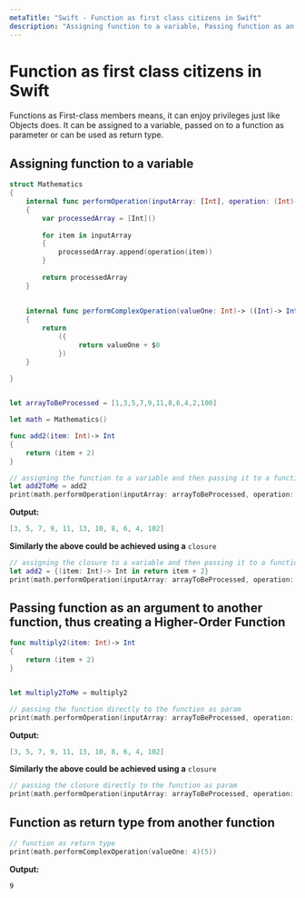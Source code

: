```yaml
---
metaTitle: "Swift - Function as first class citizens in Swift"
description: "Assigning function to a variable, Passing function as an argument to another function, thus creating a Higher-Order Function, Function as return type from another function"
---
```


# Function as first class citizens in Swift


Functions as First-class members means, it can enjoy privileges just like Objects does. It can be assigned to a variable, passed on to a function as parameter or can be used as return type.



## Assigning function to a variable


```swift
struct Mathematics
{
    internal func performOperation(inputArray: [Int], operation: (Int)-> Int)-> [Int]
    {
        var processedArray = [Int]()
        
        for item in inputArray
        {
            processedArray.append(operation(item))
        }
        
        return processedArray
    }
    
    
    internal func performComplexOperation(valueOne: Int)-> ((Int)-> Int)
    {
        return
            ({
                 return valueOne + $0   
            })
    }
    
}


let arrayToBeProcessed = [1,3,5,7,9,11,8,6,4,2,100]

let math = Mathematics()

func add2(item: Int)-> Int
{
    return (item + 2)
}

// assigning the function to a variable and then passing it to a function as param
let add2ToMe = add2
print(math.performOperation(inputArray: arrayToBeProcessed, operation: add2ToMe))

```

**Output:**

```swift
[3, 5, 7, 9, 11, 13, 10, 8, 6, 4, 102]

```

**Similarly the above could be achieved using a** `closure`

```swift
// assigning the closure to a variable and then passing it to a function as param
let add2 = {(item: Int)-> Int in return item + 2}
print(math.performOperation(inputArray: arrayToBeProcessed, operation: add2))

```



## Passing function as an argument to another function, thus creating a Higher-Order Function


```swift
func multiply2(item: Int)-> Int
{
    return (item + 2)
}


let multiply2ToMe = multiply2

// passing the function directly to the function as param
print(math.performOperation(inputArray: arrayToBeProcessed, operation: multiply2ToMe))

```

**Output:**

```swift
[3, 5, 7, 9, 11, 13, 10, 8, 6, 4, 102]

```

**Similarly the above could be achieved using a** `closure`

```swift
// passing the closure directly to the function as param
print(math.performOperation(inputArray: arrayToBeProcessed, operation: { $0 * 2 }))

```



## Function as return type from another function


```swift
// function as return type
print(math.performComplexOperation(valueOne: 4)(5))

```

**Output:**

`9`

